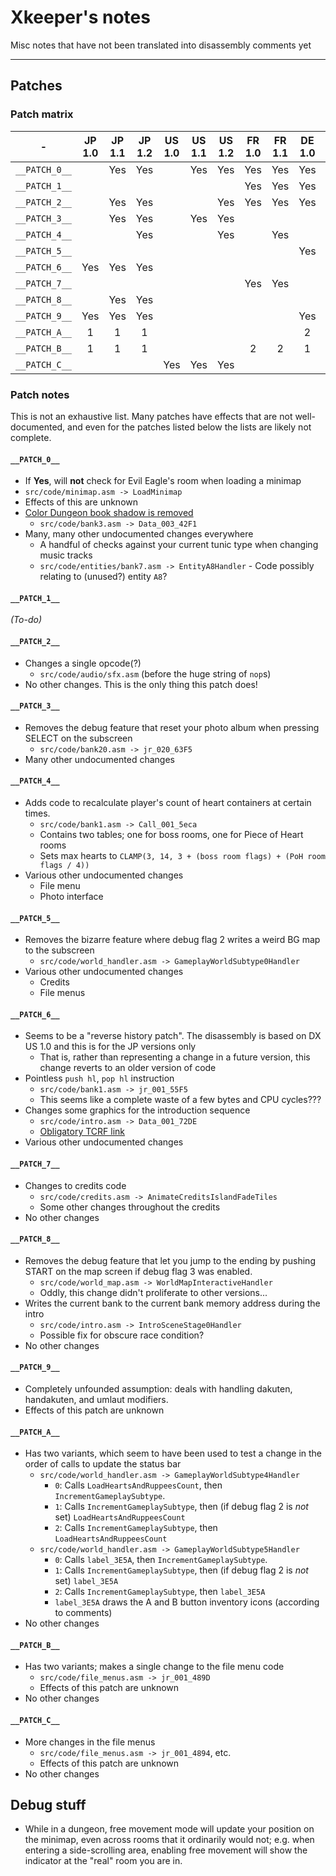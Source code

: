 # Xkeeper's notes
Misc notes that have not been translated into disassembly comments yet

----

## Patches

### Patch matrix

|       -       | JP 1.0 | JP 1.1 | JP 1.2 | US 1.0 | US 1.1 | US 1.2 | FR 1.0 | FR 1.1 | DE 1.0 | DE 1.1 |
|:-------------:|:------:|:------:|:------:|:------:|:------:|:------:|:------:|:------:|:------:|:------:|
| `__PATCH_0__` |        |  Yes   |  Yes   |        |  Yes   |  Yes   |  Yes   |  Yes   |  Yes   |  Yes   |
| `__PATCH_1__` |        |        |        |        |        |        |  Yes   |  Yes   |  Yes   |  Yes   |
| `__PATCH_2__` |        |  Yes   |  Yes   |        |        |  Yes   |  Yes   |  Yes   |  Yes   |  Yes   |
| `__PATCH_3__` |        |  Yes   |  Yes   |        |  Yes   |  Yes   |        |        |        |        |
| `__PATCH_4__` |        |        |  Yes   |        |        |  Yes   |        |  Yes   |        |  Yes   |
| `__PATCH_5__` |        |        |        |        |        |        |        |        |  Yes   |  Yes   |
| `__PATCH_6__` |  Yes   |  Yes   |  Yes   |        |        |        |        |        |        |        |
| `__PATCH_7__` |        |        |        |        |        |        |  Yes   |  Yes   |        |        |
| `__PATCH_8__` |        |  Yes   |  Yes   |        |        |        |        |        |        |        |
| `__PATCH_9__` |  Yes   |  Yes   |  Yes   |        |        |        |        |        |  Yes   |  Yes   |
| `__PATCH_A__` |    1   |    1   |    1   |        |        |        |        |        |    2   |    2   |
| `__PATCH_B__` |    1   |    1   |    1   |        |        |        |    2   |    2   |    1   |    1   |
| `__PATCH_C__` |        |        |        |  Yes   |  Yes   |  Yes   |        |        |        |        |

### Patch notes

This is not an exhaustive list. Many patches have effects that are not well-documented,
and even for the patches listed below the lists are likely not complete.


#### `__PATCH_0__`
*  If **Yes**, will **not** check for Evil Eagle's room when loading a minimap
  * `src/code/minimap.asm -> LoadMinimap`
  * Effects of this are unknown
* [Color Dungeon book shadow is removed](https://tcrf.net/The_Legend_of_Zelda:_Link%27s_Awakening/Version_Differences#Book.27s_Shadow_in_the_Library)
  * `src/code/bank3.asm -> Data_003_42F1`
* Many, many other undocumented changes everywhere
  * A handful of checks against your current tunic type when changing music tracks
  * `src/code/entities/bank7.asm -> EntityA8Handler` - Code possibly relating to (unused?) entity `A8`?


#### `__PATCH_1__`
_(To-do)_


#### `__PATCH_2__`
* Changes a single opcode(?)
  * `src/code/audio/sfx.asm` (before the huge string of `nop`s)
* No other changes. This is the only thing this patch does!


#### `__PATCH_3__`
* Removes the debug feature that reset your photo album when pressing SELECT on the subscreen
  * `src/code/bank20.asm -> jr_020_63F5`
* Many other undocumented changes


#### `__PATCH_4__`
* Adds code to recalculate player's count of heart containers at certain times.
  * `src/code/bank1.asm -> Call_001_5eca`
  * Contains two tables; one for boss rooms, one for Piece of Heart rooms
  * Sets max hearts to `CLAMP(3, 14, 3 + (boss room flags) + (PoH room flags / 4))`
* Various other undocumented changes
  * File menu
  * Photo interface

#### `__PATCH_5__`
* Removes the bizarre feature where debug flag 2 writes a weird BG map to the subscreen
  * `src/code/world_handler.asm -> GameplayWorldSubtype0Handler`
* Various other undocumented changes
  * Credits
  * File menus


#### `__PATCH_6__`
* Seems to be a "reverse history patch". The disassembly is based on DX US 1.0 and this is for the JP versions only
  * That is, rather than representing a change in a future version, this change reverts to an older version of code
* Pointless `push hl`, `pop hl` instruction
  * `src/code/bank1.asm -> jr_001_55F5`
  * This seems like a complete waste of a few bytes and CPU cycles???
* Changes some graphics for the introduction sequence
  * `src/code/intro.asm -> Data_001_72DE`
  * [Obligatory TCRF link](https://tcrf.net/The_Legend_of_Zelda:_Link%27s_Awakening/Version_Differences#Introduction_Background)
* Various other undocumented changes


#### `__PATCH_7__`
* Changes to credits code
  * `src/code/credits.asm -> AnimateCreditsIslandFadeTiles`
  * Some other changes throughout the credits
* No other changes


#### `__PATCH_8__`
* Removes the debug feature that let you jump to the ending by pushing START on the map screen if debug flag 3 was enabled.
  * `src/code/world_map.asm -> WorldMapInteractiveHandler`
  * Oddly, this change didn't proliferate to other versions...
* Writes the current bank to the current bank memory address during the intro
  * `src/code/intro.asm -> IntroSceneStage0Handler`
  * Possible fix for obscure race condition?
* No other changes


#### `__PATCH_9__`
* Completely unfounded assumption: deals with handling dakuten, handakuten, and umlaut modifiers.
* Effects of this patch are unknown


#### `__PATCH_A__`
* Has two variants, which seem to have been used to test a change in the order of calls to update the status bar
  * `src/code/world_handler.asm -> GameplayWorldSubtype4Handler`
    * `0`: Calls `LoadHeartsAndRuppeesCount`, then `IncrementGameplaySubtype`.
    * `1`: Calls `IncrementGameplaySubtype`, then (if debug flag 2 is _not_ set) `LoadHeartsAndRuppeesCount`
    * `2`: Calls `IncrementGameplaySubtype`, then `LoadHeartsAndRuppeesCount`
  * `src/code/world_handler.asm -> GameplayWorldSubtype5Handler`
    * `0`: Calls `label_3E5A`, then `IncrementGameplaySubtype`.
    * `1`: Calls `IncrementGameplaySubtype`, then (if debug flag 2 is _not_ set) `label_3E5A`
    * `2`: Calls `IncrementGameplaySubtype`, then `label_3E5A`
	* `label_3E5A` draws the A and B button inventory icons (according to comments)
* No other changes


#### `__PATCH_B__`
* Has two variants; makes a single change to the file menu code
  * `src/code/file_menus.asm -> jr_001_489D`
  * Effects of this patch are unknown
* No other changes


#### `__PATCH_C__`
* More changes in the file menus
  * `src/code/file_menus.asm -> jr_001_4894`, etc.
  * Effects of this patch are unknown
* No other changes


## Debug stuff

* While in a dungeon, free movement mode will update your position on the minimap,
  even across rooms that it ordinarily would not; e.g. when entering a side-scrolling area,
  enabling free movement will show the indicator at the "real" room you are in.

